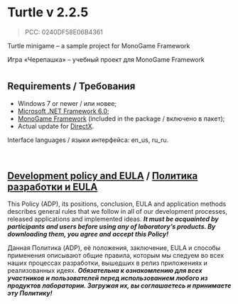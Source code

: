 # Turtle v 2.2.5
> PCC: 0240DF58E06B4361



Turtle minigame – a sample project for MonoGame Framework

Игра «Черепашка» – учебный проект для MonoGame Framework

#

## Requirements / Требования

- Windows 7 or newer / или новее;
- [Microsoft .NET Framework 6.0](https://dotnet.microsoft.com/en-us/download/dotnet/thank-you/runtime-desktop-6.0.9-windows-x86-installer);
- [MonoGame Framework](https://monogame.net) (included in the package / включено в пакет);
- Actual update for [DirectX](https://microsoft.com/en-us/download/confirmation.aspx?id=35).

Interface languages / языки интерфейса: en_us, ru_ru.

&nbsp;



## [Development policy and EULA](https://adslbarxatov.github.io/ADP) / [Политика разработки и EULA](https://adslbarxatov.github.io/ADP/ru)

This Policy (ADP), its positions, conclusion, EULA and application methods
describes general rules that we follow in all of our development processes, released applications and implemented ideas.
***It must be acquainted by participants and users before using any of laboratory’s products.
By downloading them, you agree and accept this Policy!***

Данная Политика (ADP), её положения, заключение, EULA и способы применения
описывают общие правила, которым мы следуем во всех наших процессах разработки, вышедших в релиз приложениях
и реализованных идеях.
***Обязательна к ознакомлению для всех участников и пользователей перед использованием любого из продуктов лаборатории.
Загружая их, вы соглашаетесь и принимаете эту Политику!***
